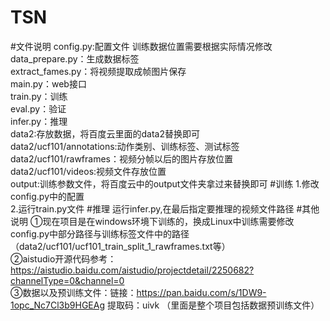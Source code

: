 # TSN
#文件说明
config.py:配置文件  训练数据位置需要根据实际情况修改\
data_prepare.py：生成数据标签\
extract_fames.py：将视频提取成帧图片保存\
main.py：web接口\
train.py：训练\
eval.py：验证\
infer.py：推理\
data2:存放数据，将百度云里面的data2替换即可\
data2/ucf101/annotations:动作类别、训练标签、测试标签\
data2/ucf101/rawframes：视频分帧以后的图片存放位置\
data2/ucf101/videos:视频文件存放位置\
output:训练参数文件，将百度云中的output文件夹拿过来替换即可
#训练
1.修改config.py中的配置\
2.运行train.py文件
#推理
运行infer.py,在最后指定要推理的视频文件路径
#其他说明
①现在项目是在windows环境下训练的，换成Linux中训练需要修改config.py中部分路径与训练标签文件中的路径（data2/ucf101/ucf101_train_split_1_rawframes.txt等）\
②aistudio开源代码参考：https://aistudio.baidu.com/aistudio/projectdetail/2250682?channelType=0&channel=0 \
③数据以及预训练文件：链接：https://pan.baidu.com/s/1DW9-1opc_Nc7Cl3b9HGEAg 提取码：uivk  （里面是整个项目包括数据预训练文件）

